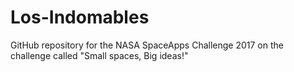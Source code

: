 # Los-Indomables
GitHub repository for the NASA SpaceApps Challenge 2017 on the challenge called "Small spaces, Big ideas!"
